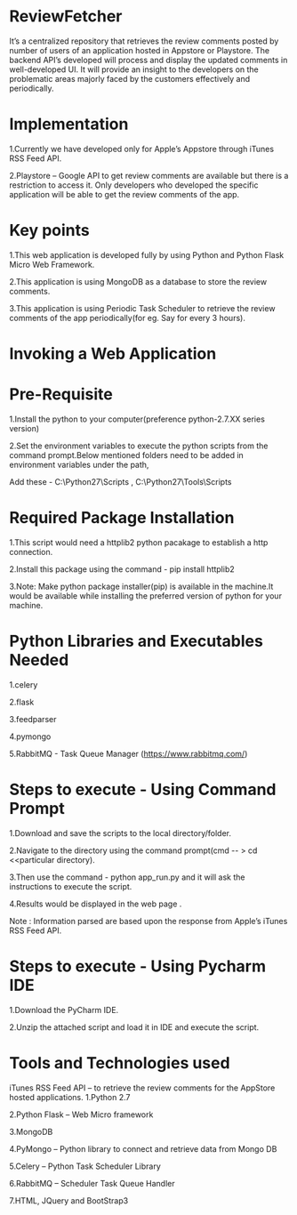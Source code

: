 # ReviewFetcher
  It’s a centralized repository that retrieves the review comments posted by number of users of an application hosted in Appstore or Playstore. The backend API’s developed will process and display  the updated comments in well-developed UI. It will provide an insight to the developers on the problematic areas majorly faced by the customers effectively and periodically.

# Implementation
1.Currently we have developed only for Apple’s Appstore through iTunes RSS Feed API.

2.Playstore – Google API to get review comments are available but there is a restriction to access it. Only developers who developed the specific application will be able to get the review comments of the app.

# Key points
1.This web application is developed fully by using Python and Python Flask Micro Web Framework.

2.This application is using MongoDB as a database to store the review comments.

3.This application is using Periodic Task Scheduler to retrieve the review comments of the app periodically(for eg. Say for every 3 hours).

# Invoking a Web Application
# Pre-Requisite
1.Install the python to your computer(preference python-2.7.XX series version)

2.Set the environment variables to execute the python scripts from the command prompt.Below mentioned folders need to be added in environment variables under the path,

Add these - C:\Python27\Scripts , C:\Python27\Tools\Scripts

# Required Package Installation
1.This script would need a httplib2 python pacakage to establish a http connection.

2.Install this package using the command - pip install httplib2

3.Note: Make python package installer(pip) is available in the machine.It would be available while installing the preferred version of python for your machine.

# Python Libraries and Executables Needed
1.celery

2.flask

3.feedparser

4.pymongo

5.RabbitMQ - Task Queue Manager (https://www.rabbitmq.com/)

# Steps to execute - Using Command Prompt
1.Download and save the scripts to the local directory/folder.

2.Navigate to the directory using the command prompt(cmd -- > cd  <<particular directory).

3.Then use the command - python app_run.py and it will ask the instructions to execute the script.​

4.Results would be displayed in the web page .

Note : Information parsed are based upon the response from Apple’s iTunes RSS Feed API.

# Steps to execute - Using Pycharm IDE
1.Download the PyCharm IDE.

2.Unzip the attached script and load it in IDE and execute the script.

# Tools and Technologies used

iTunes RSS Feed API – to retrieve the review comments for the AppStore hosted applications.
1.Python 2.7

2.Python Flask – Web Micro framework

3.MongoDB

4.PyMongo – Python library to connect and retrieve data from Mongo DB

5.Celery – Python Task Scheduler Library

6.RabbitMQ – Scheduler Task Queue Handler

7.HTML, JQuery and BootStrap3


